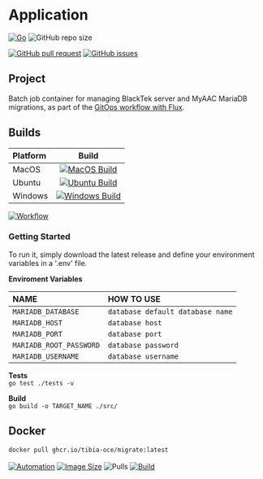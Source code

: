 # Application

[![Go](https://img.shields.io/github/go-mod/go-version/tibia-oce/migrate)](https://golang.org/doc/go1.16)
![GitHub repo size](https://img.shields.io/github/repo-size/tibia-oce/migrate)

[![GitHub pull request](https://img.shields.io/github/issues-pr/tibia-oce/migrate)](https://github.com/tibia-oce/migrate/pulls)
[![GitHub issues](https://img.shields.io/github/issues/tibia-oce/migrate)](https://github.com/tibia-oce/migrate/issues)


## Project

Batch job container for managing BlackTek server and MyAAC MariaDB migrations, as part of the [GitOps workflow with Flux](https://github.com/tibia-oce/oci/tree/main/kubernetes/apps/mariadb).

## Builds
| Platform       | Build        |
| :------------- | :----------: |
| MacOS          | [![MacOS Build](https://github.com/tibia-oce/migrate/actions/workflows/ci-build-macos.yml/badge.svg?branch=main)](https://github.com/tibia-oce/migrate/actions/workflows/ci-build-macos.yml)   |
| Ubuntu         | [![Ubuntu Build](https://github.com/tibia-oce/migrate/actions/workflows/ci-build-ubuntu.yml/badge.svg?branch=main)](https://github.com/tibia-oce/migrate/actions/workflows/ci-build-ubuntu.yml) |
| Windows        | [![Windows Build](https://github.com/tibia-oce/migrate/actions/workflows/ci-build-windows.yml/badge.svg?branch=main)](https://github.com/tibia-oce/migrate/actions/workflows/ci-build-windows.yml) |

[![Workflow](https://github.com/tibia-oce/migrate/actions/workflows/ci-multiplat-release.yml/badge.svg)](https://github.com/tibia-oce/migrate/actions/workflows/ci-multiplat-release.yml)

### Getting **Started**

To run it, simply download the latest release and define your environment variables in a '.env' file.

**Enviroment Variables**

|       NAME          |            HOW TO USE                |
| :------------------ | :----------------------------------  |
|`MARIADB_DATABASE`       | `database default database name`     |
|`MARIADB_HOST`         | `database host`                      |
|`MARIADB_PORT`         | `database port`                      |
|`MARIADB_ROOT_PASSWORD`         | `database password`                  |
|`MARIADB_USERNAME`         | `database username`                  |

**Tests**  
`go test ./tests -v`

**Build**  
`go build -o TARGET_NAME ./src/`

## Docker
`docker pull ghcr.io/tibia-oce/migrate:latest`<br><br>
[![Automation](https://img.shields.io/docker/cloud/automated/tibia-oce/migrate)](https://hub.docker.com/r/tibia-oce/migrate)
[![Image Size](https://img.shields.io/docker/image-size/tibia-oce/migrate)](https://hub.docker.com/r/tibia-oce/migrate/tags?page=1&ordering=last_updated)
![Pulls](https://img.shields.io/docker/pulls/tibia-oce/migrate)
[![Build](https://img.shields.io/docker/cloud/build/tibia-oce/migrate)](https://hub.docker.com/r/tibia-oce/migrate/builds)
